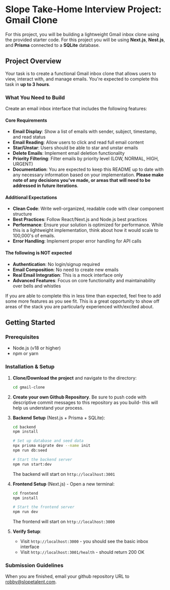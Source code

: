 # Slope Take-Home Interview Project: Gmail Clone

For this project, you will be building a lightweight Gmail inbox clone using the provided starter code. For this project you will be using **Next.js**, **Nest.js**, and **Prisma** connected to a **SQLite** database.

## Project Overview

Your task is to create a functional Gmail inbox clone that allows users to view, interact with, and manage emails. You're expected to complete this task in **up to 3 hours**.


### What You Need to Build

Create an email inbox interface that includes the following features:

#### Core Requirements
- **Email Display**: Show a list of emails with sender, subject, timestamp, and read status
- **Email Reading**: Allow users to click and read full email content
- **Star/Unstar**: Users should be able to star and unstar emails
- **Delete Emails**: Implement email deletion functionality
- **Priority Filtering**: Filter emails by priority level (LOW, NORMAL, HIGH, URGENT)
- **Documentation**: You are expected to keep this README up to date with any necessary information based on your implementation. **Please make note of any decisions you've made, or areas that will need to be addressed in future iterations**.

#### Additional Expectations
- **Clean Code**: Write well-organized, readable code with clear component structure
- **Best Practices**: Follow React/Next.js and Node.js best practices
- **Performance**: Ensure your solution is optimized for performance. While this is a lightweight implementation, think about how it would scale to 100,000's of emails.
- **Error Handling**: Implement proper error handling for API calls

#### The following is NOT expected
- **Authentication**: No login/signup required
- **Email Composition**: No need to create new emails
- **Real Email Integration**: This is a mock interface only
- **Advanced Features**: Focus on core functionality and maintainability over bells and whistles

If you are able to complete this in less time than expected, feel free to add some more features as you see fit. This is a great opportunity to show off areas of the stack you are particularly experienced with/excited about.

## Getting Started

### Prerequisites
- Node.js (v18 or higher)
- npm or yarn

### Installation & Setup

1. **Clone/Download the project** and navigate to the directory:
   ```bash
   cd gmail-clone
   ```
2. **Create your own Github Repository**. Be sure to push code with descriptive commit messages to this repository as you build- this will help us understand your process. 

3. **Backend Setup** (Nest.js + Prisma + SQLite):
   ```bash
   cd backend
   npm install
   
   # Set up database and seed data
   npx prisma migrate dev --name init
   npm run db:seed
   
   # Start the backend server
   npm run start:dev
   ```
   
   The backend will start on `http://localhost:3001`

4. **Frontend Setup** (Next.js) - Open a new terminal:
   ```bash
   cd frontend
   npm install
   
   # Start the frontend server
   npm run dev
   ```
   
   The frontend will start on `http://localhost:3000`

5. **Verify Setup**:
   - Visit `http://localhost:3000` - you should see the basic inbox interface
   - Visit `http://localhost:3001/health` - should return 200 OK


### Submission Guidelines

When you are finished, email your github repository URL to [robby@slopetalent.com](mailto:robby@slopetalent.com).
